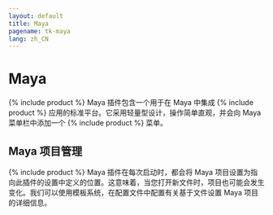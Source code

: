 ```yaml
---
layout: default
title: Maya
pagename: tk-maya
lang: zh_CN
---
```


# Maya

{% include product %} Maya 插件包含一个用于在 Maya 中集成 {% include product %} 应用的标准平台。它采用轻量型设计，操作简单直观，并会向 Maya 菜单栏中添加一个 {% include product %} 菜单。

## Maya 项目管理

{% include product %} Maya 插件在每次启动时，都会将 Maya 项目设置为指向此插件的设置中定义的位置。这意味着，当您打开新文件时，项目也可能会发生变化。我们可以使用模板系统，在配置文件中配置有关基于文件设置 Maya 项目的详细信息。
